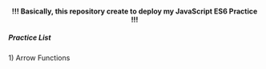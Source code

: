 <h4 align="center"> !!! Basically, this repository create to deploy my JavaScript ES6 Practice !!! </h4>

<h5>Practice List</h5>

<p> 1) Arrow Functions </p>
